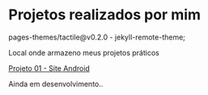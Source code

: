  <h1>Projetos realizados por mim</h1>
<remote_theme>
 pages-themes/tactile@v0.2.0
</remote_theme>
<plugins>
 - jekyll-remote-theme;
</plugins>
 <p>Local onde armazeno meus projetos práticos</p>
  <a href="projeto-android/index.html">Projeto 01 - Site Android</a>
 <p>Ainda em desenvolvimento..</p>


